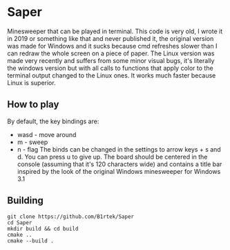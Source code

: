 # Saper

Minesweeper that can be played in terminal. This code is very old, I wrote it in 2019 or something like that and never published it, the original version was made for Windows and it sucks because cmd refreshes slower than I can redraw the whole screen on a piece of paper. The Linux version was made very recently and suffers from some minor visual bugs, it's literally the windows version but with all calls to functions that apply color to the terminal output changed to the Linux ones. It works much faster because Linux is superior.

## How to play
By default, the key bindings are:
- wasd - move around
- m - sweep
- n - flag
The binds can be changed in the settings to arrow keys + s and d.
You can press u to give up.
The board should be centered in the console (assuming that it's 120 characters wide) and contains a title bar inspired by the look of the original Windows minesweeper for Windows 3.1

## Building
```shell
git clone https://github.com/B1rtek/Saper
cd Saper
mkdir build && cd build
cmake ..
cmake --build .
```